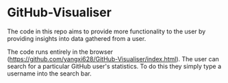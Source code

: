 # GitHub-Visualiser

The code in this repo aims to provide more functionality to the user by providing insights into data gathered from a user.

The code runs entirely in the browser (https://github.com/yangxi628/GitHub-Visualiser/index.html). The user can search for a particular GitHub user's statistics. To do this they simply type a username into the search bar.

